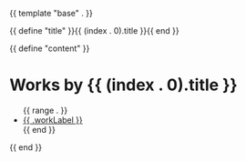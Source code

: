 {{ template "base" . }}

{{ define "title" }}{{ (index . 0).title }}{{ end }}

{{ define "content" }}
<h1>Works by {{ (index . 0).title }}</h1>
<ul>
    {{ range . }}
    <li><a href="works/{{ (index . "qid") }}.html">{{ .workLabel }}</a></li>
    {{ end }}
</ul>
{{ end }}
